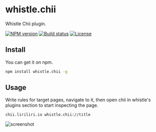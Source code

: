 # whistle.chii

Whistle Chii plugin.

[![NPM version][npm-image]][npm-url]
[![Build status][ci-image]][ci-url]
[![License][license-image]][npm-url]

[npm-image]: https://img.shields.io/npm/v/whistle.chii.svg
[npm-url]: https://npmjs.org/package/whistle.chii
[ci-image]: https://img.shields.io/github/actions/workflow/status/liriliri/whistle.chii/main.yml?branch=master&style=flat-square
[ci-url]: https://github.com/liriliri/whistle.chii/actions/workflows/main.yml
[license-image]: https://img.shields.io/npm/l/whistle.chii.svg

## Install

You can get it on npm.

```bash
npm install whistle.chii -g
```

## Usage

Write rules for target pages, navigate to it, then open chii in whistle's plugins section to start inspecting the page.

```
chii.liriliri.io whistle.chii://title
```

![screenshot](https://chii.liriliri.io/whistle.png)
